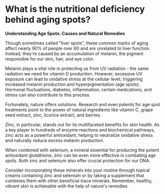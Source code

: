 # What is the nutritional deficiency behind aging spots?

**Understanding Age Spots: Causes and Natural Remedies**

Though sometimes called "liver spots", these common marks of aging affect nearly 90% of people over 60 and are unrelated to liver function. Instead, they're caused by an accumulation of melanin, the pigment responsible for our skin, hair, and eye color.

Melanin plays a vital role in protecting us from UV radiation - the same radiation we need for vitamin D production. However, excessive UV exposure can lead to oxidative stress at the cellular level, triggering increased melanin production and hyperpigmentation (age spots). Hormonal fluctuations, diabetes, inflammation, certain medications, and stress can also contribute to this process.

Fortunately, nature offers solutions. Research and even patents for age spot treatments point to the power of natural ingredients like vitamin C, grape seed extract, zinc, licorice extract, and berries.

Zinc, in particular, stands out for its multifaceted benefits for skin health. As a key player in hundreds of enzyme reactions and biochemical pathways, zinc acts as a powerful antioxidant, helping to neutralize oxidative stress and naturally reduce excess melanin production.

When combined with selenium, a mineral essential for producing the potent antioxidant glutathione, zinc can be even more effective in combating age spots. Both zinc and selenium also offer crucial protection for our DNA.

Consider incorporating these minerals into your routine through topical creams containing zinc and selenium or by taking a supplement that combines them with other beneficial trace minerals. Remember, healthy, vibrant skin is achievable with the help of nature's remedies.
